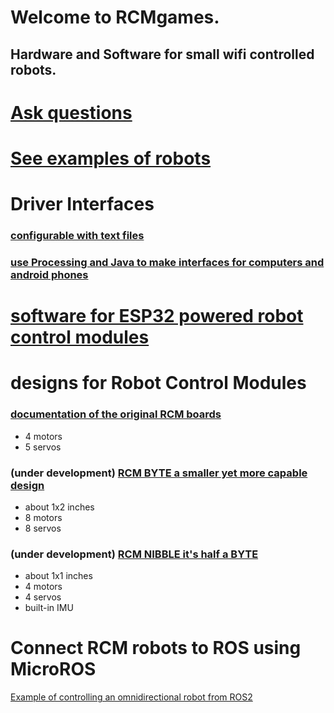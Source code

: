 # Welcome to RCMgames.
## Hardware and Software for small wifi controlled robots. 

# [Ask questions](https://github.com/orgs/RCMgames/discussions/categories/q-a)

# [See examples of robots](https://github.com/orgs/RCMgames/discussions/categories/robots)

# Driver Interfaces

### [configurable with text files](https://github.com/RCMgames/RCMDS-new)

### [use Processing and Java to make interfaces for computers and android phones](https://github.com/RCMgames/RCMDS)

# [software for ESP32 powered robot control modules](https://github.com/RCMgames/RCMv2)

# designs for Robot Control Modules

### [documentation of the original RCM boards](https://github.com/RCMgames/RCM_hardware_documentation_and_user_guide)
* 4 motors
* 5 servos

### (under development) [RCM BYTE a smaller yet more capable design](https://github.com/RCMgames/RCM-Hardware-BYTE)
* about 1x2 inches
* 8 motors
* 8 servos

### (under development) [RCM NIBBLE it's half a BYTE]()
* about 1x1 inches
* 4 motors
* 4 servos
* built-in IMU

# Connect RCM robots to ROS using MicroROS
[Example of controlling an omnidirectional robot from ROS2](https://github.com/orgs/RCMgames/discussions/1)


